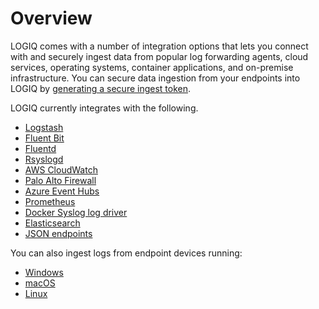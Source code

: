 # Overview

LOGIQ comes with a number of integration options that lets you connect with and securely ingest data from popular log forwarding agents, cloud services, operating systems, container applications, and on-premise infrastructure. You can secure data ingestion from your endpoints into LOGIQ by [generating a secure ingest token](generating-a-secure-ingest-token.md). &#x20;

LOGIQ currently integrates with the following.&#x20;

* [Logstash](logstash.md)
* [Fluent Bit](fluent-bit.md)
* [Fluentd](fluentd.md)
* [Rsyslogd](rsyslogd.md)
* [AWS CloudWatch](aws-cloudwatch-exporter.md)
* [Palo Alto Firewall](palo-alto-firewall.md)
* [Azure Event Hubs](azure-event-hubs.md)
* [Prometheus](prometheus.md)
* [Docker Syslog log driver](docker-syslog-log-driver.md)
* [Elasticsearch](../elasticsearch-data-source.md)
* [JSON endpoints](../json-data-source.md)

You can also ingest logs from endpoint devices running:

* [Windows](fluent-bit.md#fluent-bit-for-windows)
* [macOS](https://github.com/logiqai/logiq-installation/tree/main/fluent-bit/macos)
* [Linux](https://github.com/logiqai/logiq-installation/tree/main/fluent-bit/linux)
